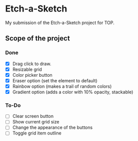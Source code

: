 # Etch-a-Sketch
 My submission of the Etch-a-Sketch project for TOP.
## Scope of the project
### Done
- [x] Drag click to draw.
- [x] Resizable grid
- [x] Color picker button
- [x] Eraser option (set the element to default)
- [x] Rainbow option (makes a trail of random colors)
- [x] Gradient option (adds a color with 10% opacity, stackable)

### To-Do
- [ ] Clear screen button
- [ ] Show current grid size
- [ ] Change the appearance of the buttons
- [ ] Toggle grid item outline
